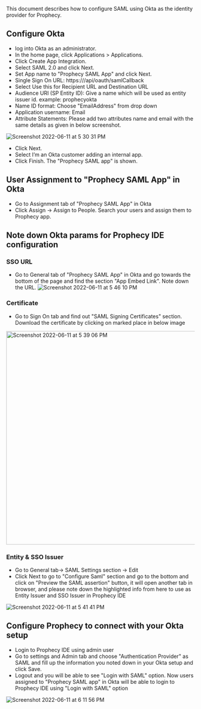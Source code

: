 This document describes how to configure SAML using Okta as the identity provider for Prophecy.


## Configure Okta
- log into Okta as an administrator.
- In the home page, click Applications > Applications.
- Click Create App Integration.
- Select SAML 2.0 and click Next.
- Set App name to "Prophecy SAML App" and click Next.
- Single Sign On URL: https://<prophecy-ide-url>/api/oauth/samlCallback
- Select Use this for Recipient URL and Destination URL
- Audience URI (SP Entity ID): Give a name which will be used as entity issuer id. example: prophecyokta 
- Name ID format: Choose "EmailAddress" from drop down
- Application username: Email 
- Attribute Statements: Please add two attributes name and email with the same details as given in below screenshot. 

![Screenshot 2022-06-11 at 5 30 31 PM](https://user-images.githubusercontent.com/59466885/173188607-ed5c89c9-8fcc-47a2-ba8c-966d45729b50.png)


- Click Next.
- Select I’m an Okta customer adding an internal app.
- Click Finish. The "Prophecy SAML app" is shown.

## User Assignment to "Prophecy SAML App" in Okta
 - Go to Assignment tab of "Prophecy SAML App" in Okta
 - Click Assign -> Assign to People. Search your users and assign them to Prophecy app.

## Note down Okta params for Prophecy IDE configuration
### SSO URL 
- Go to General tab of "Prophecy SAML App" in Okta and go towards the bottom of the page and find the section "App Embed Link". Note down the URL.
![Screenshot 2022-06-11 at 5 46 10 PM](https://user-images.githubusercontent.com/59466885/173188012-d6885bc4-3d32-42e5-b42c-89574343bd35.png)

### Certificate
- Go to Sign On tab and find out "SAML Signing Certificates" section. Download the certificate by clicking on marked place in below image
<img width="569" alt="Screenshot 2022-06-11 at 5 39 06 PM" src="https://user-images.githubusercontent.com/59466885/173188121-6324269d-c883-44b5-8462-32fb9014dc61.png">

### Entity & SSO Issuer
- Go to General tab-> SAML Settings section -> Edit
- Click Next to go to "Configure Saml" section and go to the bottom and click on "Preview the SAML assertion" button, it will open another tab in browser, and please note down the highlighted info from here to use as Entity Issuer and SSO Issuer in Prophecy IDE

![Screenshot 2022-06-11 at 5 41 41 PM](https://user-images.githubusercontent.com/59466885/173188309-17494cc7-7a1c-407e-bc80-3bd1bc122f67.png)

## Configure Prophecy to connect with your Okta setup
- Login to Prophecy IDE using admin user
- Go to settings and Admin tab and choose "Authentication Provider" as SAML and fill up the information you noted down in your Okta setup and click Save. 
- Logout and you will be able to see "Login with SAML" option. Now users assigned to "Prophecy SAML app" in Okta will be able to login to Prophecy IDE using "Login with SAML" option

![Screenshot 2022-06-11 at 6 11 56 PM](https://user-images.githubusercontent.com/59466885/173188539-b445f4f9-d83e-4cab-98fc-7e2447f60ebb.png)
